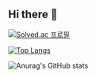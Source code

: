 ## Hi there 👋

[![Solved.ac
프로필](http://mazassumnida.wtf/api/v2/generate_badge?boj={hyeonhoi11})](https://solved.ac/{hyeonhoi11})

[![Top Langs](https://github-readme-stats.vercel.app/api/top-langs/?username=hyeonhoi11&layout=compact)](https://github.com/hyeonhoi11/github-readme-stats)

![Anurag's GitHub stats](https://github-readme-stats.vercel.app/api?username=hyeonhoi11&show_icons=true&theme=radical)


